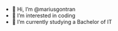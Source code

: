 - 👋 Hi, I’m @mariusgontran
- 👀 I’m interested in coding
- 🌱 I’m currently studying a Bachelor of IT

<!---
mariusgontran/mariusgontran is a ✨ special ✨ repository because its `README.md` (this file) appears on your GitHub profile.
You can click the Preview link to take a look at your changes.
--->
